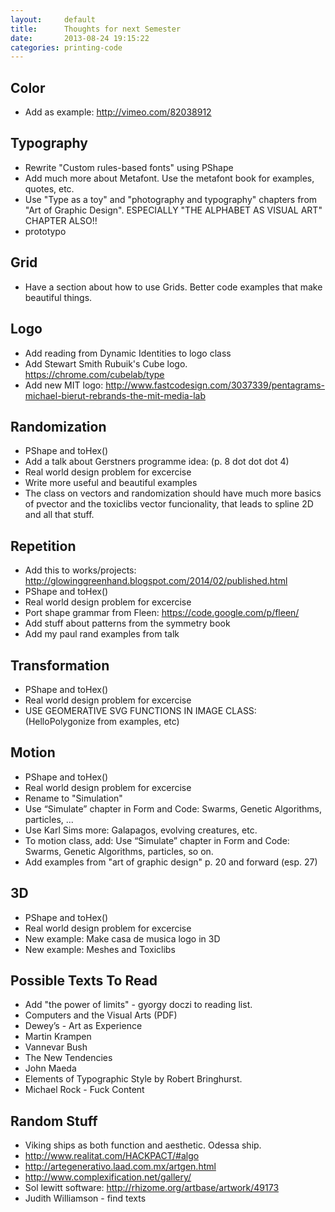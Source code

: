 ```yaml
---
layout:     default
title:      Thoughts for next Semester
date:       2013-08-24 19:15:22
categories: printing-code
---
```



Color
-----

* Add as example: http://vimeo.com/82038912

Typography
----------

* Rewrite "Custom rules-based fonts" using PShape
* Add much more about Metafont. Use the metafont book for examples, quotes, etc.
* Use "Type as a toy" and "photography and typography" chapters from "Art of Graphic Design". ESPECIALLY "THE ALPHABET AS VISUAL ART" CHAPTER ALSO!!
* prototypo


Grid
----

* Have a section about how to use Grids. Better code examples that make beautiful things.

Logo
----

* Add reading from Dynamic Identities to logo class
* Add Stewart Smith Rubuik's Cube logo. https://chrome.com/cubelab/type
* Add new MIT logo: http://www.fastcodesign.com/3037339/pentagrams-michael-bierut-rebrands-the-mit-media-lab

Randomization
-------------

* PShape and toHex()
* Add a talk about Gerstners programme idea: (p. 8 dot dot dot 4)
* Real world design problem for excercise
* Write more useful and beautiful examples
* The class on vectors and randomization should have much more basics of pvector and the toxiclibs vector funcionality, that leads to spline 2D and all that stuff.


Repetition
----------

* Add this to works/projects: http://glowinggreenhand.blogspot.com/2014/02/published.html
* PShape and toHex()
* Real world design problem for excercise
* Port shape grammar from Fleen: https://code.google.com/p/fleen/
* Add stuff about patterns from the symmetry book
* Add my paul rand examples from talk


Transformation
--------------

* PShape and toHex()
* Real world design problem for excercise
* USE GEOMERATIVE SVG FUNCTIONS IN IMAGE CLASS: (HelloPolygonize from examples, etc)


Motion
------

* PShape and toHex()
* Real world design problem for excercise
* Rename to "Simulation"
* Use “Simulate” chapter in Form and Code: Swarms, Genetic Algorithms, particles, ...
* Use Karl Sims more: Galapagos, evolving creatures, etc.
* To motion class, add: Use “Simulate” chapter in Form and Code: Swarms, Genetic Algorithms, particles, so on.
* Add examples from "art of graphic design" p. 20 and forward (esp. 27)


3D
---

* PShape and toHex()
* Real world design problem for excercise
* New example: Make casa de musica logo in 3D
* New example: Meshes and Toxiclibs


Possible Texts To Read
----------------------

* Add "the power of limits" - gyorgy doczi to reading list. 
* Computers and the Visual Arts (PDF)
* Dewey’s - Art as Experience
* Martin Krampen
* Vannevar Bush
* The New Tendencies
* John Maeda
* Elements of Typographic Style by Robert Bringhurst.
* Michael Rock - Fuck Content


Random Stuff
----------------------

* Viking ships as both function and aesthetic. Odessa ship.
* http://www.realitat.com/HACKPACT/#algo
* http://artegenerativo.laad.com.mx/artgen.html
* http://www.complexification.net/gallery/
* Sol lewitt software: http://rhizome.org/artbase/artwork/49173
* Judith Williamson - find texts